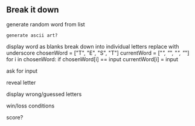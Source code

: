 ## Break it down

generate random word from list

    generate ascii art?

display word as blanks
    break down into individual letters
    replace with underscore
        chosenWord = ["T", "E", "S", "T"]
        currentWord = ["_", "_", "_", "_"]
    for i in chosenWord:
        if chosenWord[i] == input
            currentWord[i] = input

ask for input

reveal letter

display wrong/guessed letters

win/loss conditions

score?